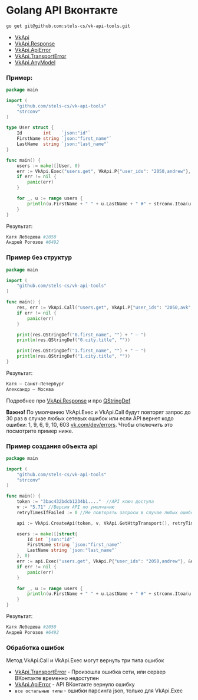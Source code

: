 # Golang API Вконтакте

```bash
go get git@github.com:stels-cs/vk-api-tools.git
```

- [VkApi](docs/VkApi.md)
- [VkApi.Response](docs/VkApi.Response.md)
- [VkApi.ApiError](docs/VkApi.ApiError.md)
- [VkApi.TransportError](docs/VkApi.TransportError.md)
- [VkApi.AnyModel](docs/VkApi.AnyModel.md)

### Пример:

````go
package main

import (
    "github.com/stels-cs/vk-api-tools"
    "strconv"
)

type User struct {
    Id        int    `json:"id"`
    FirstName string `json:"first_name"`
    LastName  string `json:"last_name"`
}

func main() {
    users := make([]User, 0)
    err := VkApi.Exec("users.get", VkApi.P{"user_ids": "2050,andrew"}, &users)
    if err != nil {
        panic(err)
    }

    for _, u := range users {
        println(u.FirstName + " " + u.LastName + " #" + strconv.Itoa(u.Id))
    }
}
````
Результат:
```bash
Катя Лебедева #2050
Андрей Рогозов #6492
```

### Пример без структур

```go
package main

import (
    "github.com/stels-cs/vk-api-tools"
)

func main() {
    res, err := VkApi.Call("users.get", VkApi.P{"user_ids": "2050,avk", "fields": "city"})
    if err != nil {
        panic(err)
    }

    print(res.QStringDef("0.first_name", "") + " – ")
    println(res.QStringDef("0.city.title", ""))

    print(res.QStringDef("1.first_name", "") + " – ")
    println(res.QStringDef("1.city.title", ""))
}
``` 
Результат:
```bash
Катя – Санкт-Петербург
Александр – Москва
```

Подробнее про [VkApi.Response](docs/VkApi.Response.md)
и про [QStringDef](docs/VkApi.AnyModel.md)

**Важно!** По умолчанию VkApi.Exec и VkApi.Call будут повторят запрос до 30 раз в случае любых сетевых ошибок или если API вернет кодо ошибки: 1, 9, 6, 9, 10, 603 [vk.com/dev/errors](https://vk.com/dev/errors).
Чтобы отключить это посмотрите пример ниже.

### Пример создания объекта api

```go
package main

import (
    "github.com/stels-cs/vk-api-tools"
    "strconv"
)

func main() {
    token := "3bac432bdcb1234b1...."  //API ключ доступа
    v := "5.71" //Версия API по умолчанию
    retryTimesIfFailed := 0 //Не повторять запросы в случае любых ошибок, можно поставить 5, тогда запрос будет повторен 5 раз в случае ошибок

    api := VkApi.CreateApi(token, v, VkApi.GetHttpTransport(), retryTimesIfFailed)

    users := make([]struct{
        Id int `json:"id"`
        FirstName string `json:"first_name"`
        LastName string `json:"last_name"`
    }, 0)
    err := api.Exec("users.get", VkApi.P{"user_ids": "2050,andrew"}, &users)
    if err != nil {
        panic(err)
    }

    for _, u := range users {
        println(u.FirstName + " " + u.LastName + " #" + strconv.Itoa(u.Id))
    }
}
```
Результат:
```bash
Катя Лебедева #2050
Андрей Рогозов #6492
```

### Обработка ошибок

Метод VkApi.Call и VkApi.Exec могут вернуть три типа ошибок

- [VkApi.TransportError](docs/VkApi.TransportError.md) - Произошла ошибка сети, или сервер ВКонтакте временно недоступен 
- [VkApi.ApiError](docs/VkApi.ApiError.md) - API ВКонтакте вернуло ошибку
- ```все остальные типы``` - ошибки парсинга json, только для VkApi.Exec